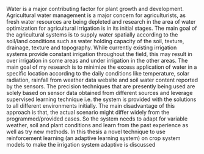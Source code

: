 Water is a major contributing factor for plant growth and development.
Agricultural water management is a major concern for agriculturists, as fresh water
resources are being depleted and research in the area of water optimization for agricultural
irrigation is in its initial stages. The main goal of the agricultural systems is to supply
water spatially according to the soil/land conditions such as water holding capacity of the
soil, texture, drainage, texture and topography. While currently existing irrigation systems
provide constant irrigation throughout the field, this may result in over irrigation in some
areas and under irrigation in the other areas. The main goal of my research is to minimize
the excess application of water in a specific location according to the daily conditions like
temperature, solar radiation, rainfall from weather data website and soil water content
reported by the sensors.
The precision techniques that are presently being used are solely based on sensor
data obtained from different sources and leverage supervised learning technique i.e. the
system is provided with the solutions to all different environments initially. The main
disadvantage of this approach is that, the actual scenario might differ widely from the
programmed/provided cases. So the system needs to adapt for variable weather, soil and
plant conditions and learn from the past experience as well as try new methods. In this
thesis a novel technique to use reinforcement learning (an adaptive learning system) on
crop system models to make the irrigation system adaptive is discussed

